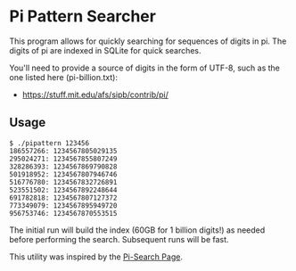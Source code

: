 # Pi Pattern Searcher

This program allows for quickly searching for sequences of digits in
pi. The digits of pi are indexed in SQLite for quick searches.

You'll need to provide a source of digits in the form of UTF-8, such
as the one listed here (pi-billion.txt):

* https://stuff.mit.edu/afs/sipb/contrib/pi/

## Usage

    $ ./pipattern 123456
    186557266: 1234567805029135
    295024271: 1234567855807249
    328286393: 1234567869790828
    501918952: 1234567807946746
    516776780: 1234567832726891
    523551502: 1234567892248644
    691782818: 1234567807127372
    773349079: 1234567895949720
    956753746: 1234567870553515

The initial run will build the index (60GB for 1 billion digits!) as
needed before performing the search. Subsequent runs will be fast.

This utility was inspired by the [Pi-Search
Page](http://www.angio.net/pi/piquery.html).
